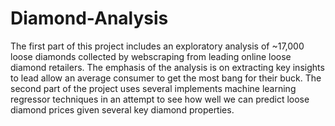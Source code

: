 # Diamond-Analysis
The first part of this project includes an exploratory analysis of ~17,000 loose diamonds collected by webscraping from leading online loose diamond retailers.  The emphasis of the analysis is on extracting key insights to lead allow an average consumer to get the most bang for their buck.  The second part of the project uses several implements machine learning regressor techniques in an attempt to see how well we can predict loose diamond prices given several key diamond properties.  

